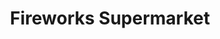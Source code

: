 ---
title: "Fireworks Supermarket"
url: /north-myrtle-beach/fireworks-supermarket/
shop: Pyrotechnik
---